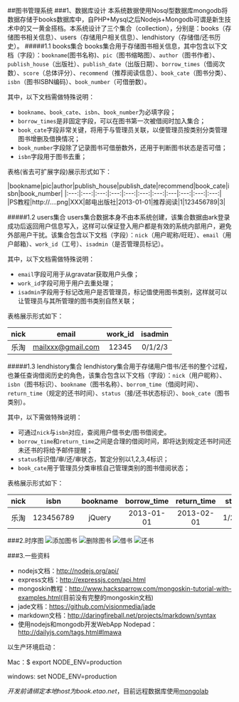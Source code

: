 ##图书管理系统
###1、数据库设计
本系统数据使用Nosql型数据库mongodb将数据存储于books数据库中，自PHP+Mysql之后Nodejs+Mongodb可谓是新生技术中的又一黄金搭档。本系统设计了三个集合（collection），分别是：books（存储图书相关信息）、users（存储用户相关信息）、lendhistory（存储借/还书历史）。
#####1.1 books集合
books集合用于存储图书相关信息，其中包含以下文档（字段）：`bookname`(图书名称)、`pic`（图书缩略图）、`author`（图书作者）、`publish_house`（出版社）、`publish_date`（出版日期）、`borrow_times`（借阅次数）、`score`（总体评分）、`recommend`（推荐阅读信息）、`book_cate`（图书分类）、`isbn`（图书ISBN编码）、`book_number`（可借册数）。

其中，以下文档需做特殊说明：

- `bookname`、`book_cate`、`isbn`、`book_number`为必填字段；
- `borrow_times`是非固定字段，可以在图书第一次被借阅时加入集合；
- `book_cate`字段非常关键，将用于与管理员关联，以便管理员按类别分类管理图书增删及借换情况；
- `book_number`字段除了记录图书可借册数外，还用于判断图书状态是否可借；
- `isbn`字段用于图书去重；

表格(省去可扩展字段)展示形式如下：

|bookname|pic|author|publish_house|publish_date|recommend|book_cate|isbn|book_number|
|:---:|:---:|:---:|:---:|:---:|:---:|:---:|:---|:---:|:---:|:---:|
|PS教程|http://....png|XXX|邮电出版社|2013-01-01|推荐阅读|1|123456789|3|

#####1.2 users集合
users集合数据本身不由本系统创建，该集合数据由ark登录成功后返回用户信息写入，这样可以保证登入用户都是有效的系统内部用户，避免外部用户干扰。该集合包含以下文档（字段）：`nick`（用户昵称/旺旺）、`email`（用户邮箱）、`work_id`（工号）、`isadmin`（是否管理员标记）。

其中，以下文档需做特殊说明：

- `email`字段可用于从gravatar获取用户头像；
- `work_id`字段可用于用户去重处理；
- `isadmin`字段用于标记改用户是否管理员，标记值使用图书类别，这样就可以让管理员与其所管理的图书类别自然关联；

表格展示形式如下：

|nick|email|work_id|isadmin|
|:---:|:---:|:---:|:---:|
|乐淘|mailxxx@gmail.com|12345|0/1/2/3|

#####1.3 lendhistory集合
lendhistory集合用于存储用户借书/还书的整个过程，也兼任查询借阅历史的角色，该集合包含以下文档（字段）：`nick`（用户昵称）、`isbn`（图书标识）、`bookname`（图书名称）、`borrom_time`（借阅时间）、`return_time`（规定的还书时间）、`status`（接/还书状态标识）、`book_cate`（图书类别）。

其中，以下需做特殊说明：

- 可通过`nick`与`isbn`对应，查阅用户借书史/图书借阅史。
- `borrow_time`和`return_time`之间是合理的借阅时间，即将达到规定还书时间还未还书的将给予邮件提醒；
- `status`标识借/审/还/审状态，暂定分别以1,2,3,4标识；
- `book_cate`用于管理员分类审核自己管理类别的图书借阅状态；

表格展示形式如下：

|nick|isbn|bookname|borrow_time|return_time|status|book_cate|
|:---:|:---:|:---:|:---:|:---:|:---:|:---:|
|乐淘|123456789|jQuery|2013-01-01|2013-02-01|1/2/3/4|1|

###2.时序图
![添加图书](http://img01.taobaocdn.com/tps/i1/T1vG8sXzxdXXcTVusl-527-571.png)
![删除图书](http://img03.taobaocdn.com/tps/i3/T1jGBuXwdaXXaORMIg-495-501.png)
![借书](http://img02.taobaocdn.com/tps/i2/T1OcpuXyNXXXcNgtjD-606-872.png)
![还书](http://img04.taobaocdn.com/tps/i4/T1I8VsXvJcXXbc8EIG-542-559.png)

###3.一些资料
-   nodejs文档：<http://nodejs.org/api/>
-   express文档：<http://expressjs.com/api.html>
-   mongoskin教程：<http://www.hacksparrow.com/mongoskin-tutorial-with-examples.html>(目前没有完整的mongoskin文档)
-   jade文档：<https://github.com/visionmedia/jade>
-   markdown文档：<http://daringfireball.net/projects/markdown/syntax>  
-   使用nodejs和mongodb开发WebApp Nodepad：<http://dailyjs.com/tags.html#lmawa>


以生产环境启动：  

Mac：$ export NODE_ENV=production  

windows: set NODE_ENV=production  


*开发前请绑定本地host为book.etao.net*，目前远程数据库使用[mongolab](https://mongolab.com/)